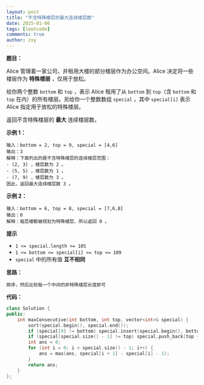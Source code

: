 ```yaml
---
layout: post
title: "不含特殊楼层的最大连续楼层数"
date: 2025-01-06
tags: [leetcode]
comments: true
author: zxy
---
```


**题目：**

Alice 管理着一家公司，并租用大楼的部分楼层作为办公空间。Alice 决定将一些楼层作为 **特殊楼层** ，仅用于放松。

给你两个整数 `bottom` 和 `top` ，表示 Alice 租用了从 `bottom` 到 `top`（含 `bottom` 和 `top` 在内）的所有楼层。另给你一个整数数组 `special` ，其中 `special[i]` 表示 Alice 指定用于放松的特殊楼层。

返回不含特殊楼层的 **最大** 连续楼层数。

**示例 1：**

```
输入：bottom = 2, top = 9, special = [4,6]
输出：3
解释：下面列出的是不含特殊楼层的连续楼层范围：
- (2, 3) ，楼层数为 2 。
- (5, 5) ，楼层数为 1 。
- (7, 9) ，楼层数为 3 。
因此，返回最大连续楼层数 3 。
```

**示例 2：**

```
输入：bottom = 6, top = 8, special = [7,6,8]
输出：0
解释：每层楼都被规划为特殊楼层，所以返回 0 。
```

**提示**

- `1 <= special.length <= 105`
- `1 <= bottom <= special[i] <= top <= 109`
- `special` 中的所有值 **互不相同**

**思路：**

```
排序，然后比较每一个中间的非特殊楼层长度即可
```

**代码：**

```cpp
class Solution {
public:
    int maxConsecutive(int bottom, int top, vector<int>& special) {
        sort(special.begin(), special.end());
        if (special[0] != bottom) special.insert(special.begin(), bottom - 1);
        if (special[special.size() - 1] != top) special.push_back(top + 1);
        int ans = 0;
        for (int i = 0; i < special.size() - 1; i++) {
            ans = max(ans, special[i + 1] - special[i] - 1);
        }
        return ans;
    }
};
```

